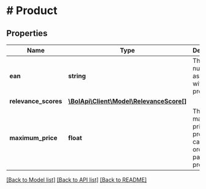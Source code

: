 # # Product

## Properties

Name | Type | Description | Notes
------------ | ------------- | ------------- | -------------
**ean** | **string** | The EAN number associated with this product. |
**relevance_scores** | [**\BolApi\Client\Model\RelevanceScore[]**](RelevanceScore.md) |  | [optional]
**maximum_price** | **float** | The maximum price a product can have in order to be part of the promotion. | [optional]

[[Back to Model list]](../../README.md#models) [[Back to API list]](../../README.md#endpoints) [[Back to README]](../../README.md)
